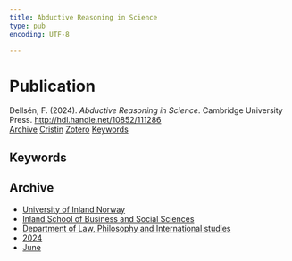 ```yaml
---
title: Abductive Reasoning in Science
type: pub
encoding: UTF-8

---
```

<h1>Publication</h1>
<article id="csl-bib-container-DUX9U8CE" class="csl-bib-container">
  <div class="csl-bib-body"> <div class="csl-entry">Dellsén, F. (2024). <i>Abductive Reasoning in Science</i>. Cambridge University Press. <a href="http://hdl.handle.net/10852/111286">http://hdl.handle.net/10852/111286</a></div> </div>
  <div class="csl-bib-buttons">
    <a href="#taxonomy-article-DUX9U8CE" alt="archive" class="csl-bib-button">Archive</a>
    <a href="https://app.cristin.no/results/show.jsf?id=2273540" alt="Cristin" class="csl-bib-button">Cristin</a>
    <a href="http://zotero.org/groups/5881554/items/DUX9U8CE" alt="Zotero" class="csl-bib-button">Zotero</a>
    <a href="#keywords-article-DUX9U8CE" alt="keywords" class="csl-bib-button">Keywords</a>
  </div>
  <div id="csl-bib-meta-container-DUX9U8CE"></div>
</article>
<div id="csl-bib-meta-DUX9U8CE" class="csl-bib-meta">
  <article id="keywords-article-DUX9U8CE" class="keywords-article">
    <h1>Keywords</h1>
    
  </article>
  <article id="taxonomy-article-DUX9U8CE" class="taxonomy-article">
    <h1>Archive</h1>
    <ul>
      <li>
        <a href="/en/archive/?key=3DCRN523">University of Inland Norway</a>
      </li>
      <li>
        <a href="/en/archive/?key=DU8Q9LN9">Inland School of Business and Social Sciences</a>
      </li>
      <li>
        <a href="/en/archive/?key=ITYAG68H">Department of Law, Philosophy and International studies</a>
      </li>
      <li>
        <a href="/en/archive/?key=KVIAK4ZQ">2024</a>
      </li>
      <li>
        <a href="/en/archive/?key=GIJXEQ92">June</a>
      </li>
    </ul>
  </article>
</div>
